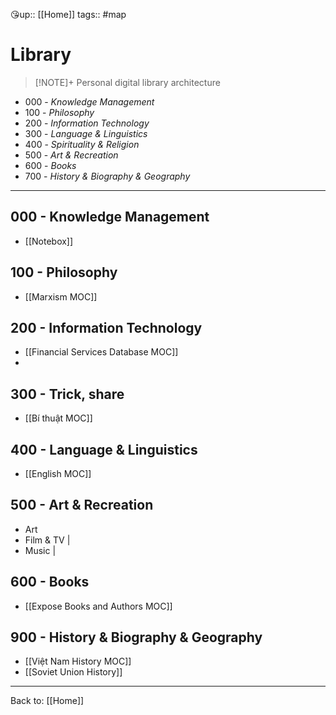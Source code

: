 😘up:: [[Home]]
tags:: #map

# Library
>[!NOTE]+ Personal digital library architecture
- 000 - *Knowledge Management*
- 100 - *Philosophy*
- 200 - *Information Technology*
- 300 - *Language & Linguistics*
- 400 - *Spirituality & Religion*
- 500 - *Art & Recreation*
- 600 - *Books*
- 700 - *History & Biography & Geography*

---

## 000 - Knowledge Management
- [[Notebox]] 

## 100 - Philosophy
- [[Marxism MOC]]

## 200 - Information Technology
- [[Financial Services Database MOC]]
- 

## 300 - Trick, share
- [[Bí thuật MOC]]

## 400 - Language & Linguistics
- [[English MOC]]

## 500 - Art & Recreation
- Art 
- Film & TV |
- Music |

## 600 - Books
- [[Expose Books and Authors MOC]]

## 900 - History & Biography & Geography
- [[Việt Nam History MOC]]
- [[Soviet Union History]]
---
Back to: [[Home]]